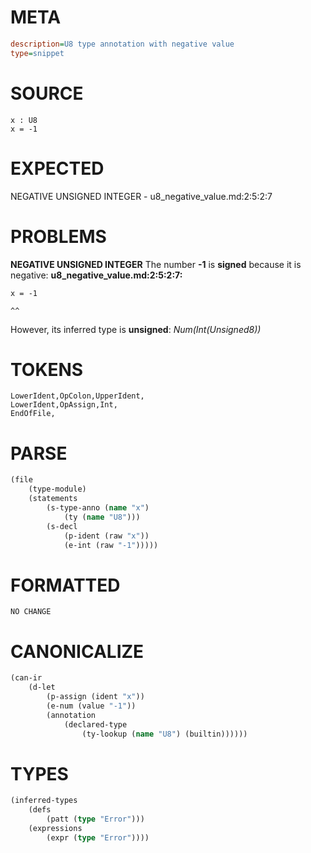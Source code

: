 # META
~~~ini
description=U8 type annotation with negative value
type=snippet
~~~
# SOURCE
~~~roc
x : U8
x = -1
~~~
# EXPECTED
NEGATIVE UNSIGNED INTEGER - u8_negative_value.md:2:5:2:7
# PROBLEMS
**NEGATIVE UNSIGNED INTEGER**
The number **-1** is **signed** because it is negative:
**u8_negative_value.md:2:5:2:7:**
```roc
x = -1
```
    ^^

However, its inferred type is **unsigned**:
    _Num(Int(Unsigned8))_

# TOKENS
~~~zig
LowerIdent,OpColon,UpperIdent,
LowerIdent,OpAssign,Int,
EndOfFile,
~~~
# PARSE
~~~clojure
(file
	(type-module)
	(statements
		(s-type-anno (name "x")
			(ty (name "U8")))
		(s-decl
			(p-ident (raw "x"))
			(e-int (raw "-1")))))
~~~
# FORMATTED
~~~roc
NO CHANGE
~~~
# CANONICALIZE
~~~clojure
(can-ir
	(d-let
		(p-assign (ident "x"))
		(e-num (value "-1"))
		(annotation
			(declared-type
				(ty-lookup (name "U8") (builtin))))))
~~~
# TYPES
~~~clojure
(inferred-types
	(defs
		(patt (type "Error")))
	(expressions
		(expr (type "Error"))))
~~~
